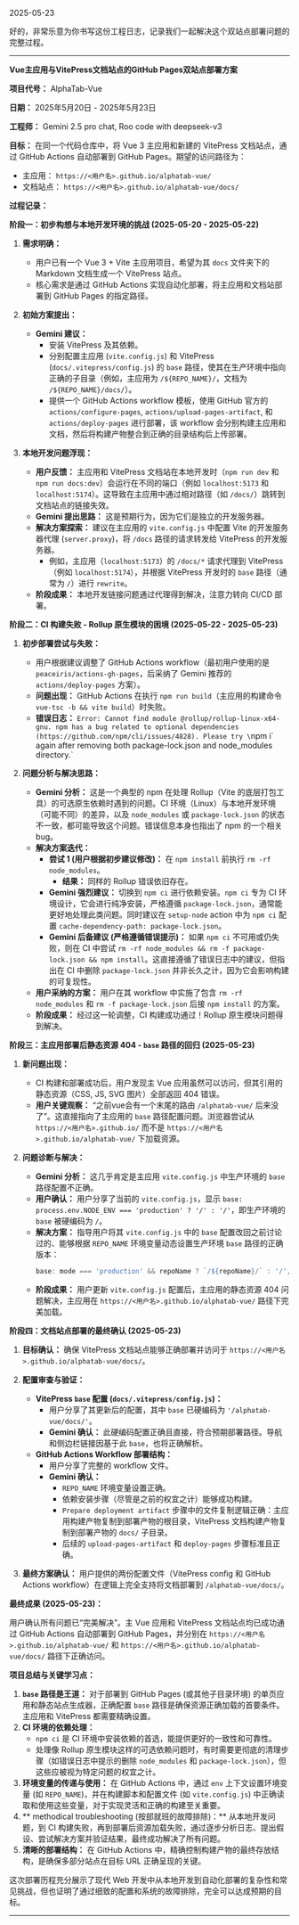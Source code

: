 2025-05-23

好的，非常乐意为你书写这份工程日志，记录我们一起解决这个双站点部署问题的完整过程。

---

**Vue主应用与VitePress文档站点的GitHub Pages双站点部署方案**

**项目代号：** AlphaTab-Vue

**日期：** 2025年5月20日 - 2025年5月23日

**工程师：** Gemini 2.5 pro chat, Roo code with deepseek-v3

**目标：** 在同一个代码仓库中，将 Vue 3 主应用和新建的 VitePress 文档站点，通过 GitHub Actions 自动部署到 GitHub Pages。期望的访问路径为：
* 主应用： `https://<用户名>.github.io/alphatab-vue/`
* 文档站点： `https://<用户名>.github.io/alphatab-vue/docs/`

**过程记录：**

**阶段一：初步构想与本地开发环境的挑战 (2025-05-20 - 2025-05-22)**

1.  **需求明确：**
    * 用户已有一个 Vue 3 + Vite 主应用项目，希望为其 `docs` 文件夹下的 Markdown 文档生成一个 VitePress 站点。
    * 核心需求是通过 GitHub Actions 实现自动化部署，将主应用和文档站部署到 GitHub Pages 的指定路径。

2.  **初始方案提出：**
    * **Gemini 建议：**
        * 安装 VitePress 及其依赖。
        * 分别配置主应用 (`vite.config.js`) 和 VitePress (`docs/.vitepress/config.js`) 的 `base` 路径，使其在生产环境中指向正确的子目录（例如，主应用为 `/${REPO_NAME}/`，文档为 `/${REPO_NAME}/docs/`）。
        * 提供一个 GitHub Actions workflow 模板，使用 GitHub 官方的 `actions/configure-pages`, `actions/upload-pages-artifact`, 和 `actions/deploy-pages` 进行部署，该 workflow 会分别构建主应用和文档，然后将构建产物整合到正确的目录结构后上传部署。

3.  **本地开发问题浮现：**
    * **用户反馈：** 主应用和 VitePress 文档站在本地开发时（`npm run dev` 和 `npm run docs:dev`）会运行在不同的端口（例如 `localhost:5173` 和 `localhost:5174`）。这导致在主应用中通过相对路径（如 `/docs/`）跳转到文档站点的链接失效。
    * **Gemini 提出思路：** 这是预期行为，因为它们是独立的开发服务器。
    * **解决方案探索：** 建议在主应用的 `vite.config.js` 中配置 Vite 的开发服务器代理 (`server.proxy`)，将 `/docs` 路径的请求转发给 VitePress 的开发服务器。
        * 例如，主应用（`localhost:5173`）的 `/docs/*` 请求代理到 VitePress（例如 `localhost:5174`），并根据 VitePress 开发时的 `base` 路径（通常为 `/`）进行 `rewrite`。
    * **阶段成果：** 本地开发链接问题通过代理得到解决，注意力转向 CI/CD 部署。

**阶段二：CI 构建失败 - Rollup 原生模块的困境 (2025-05-22 - 2025-05-23)**

1.  **初步部署尝试与失败：**
    * 用户根据建议调整了 GitHub Actions workflow（最初用户使用的是 `peaceiris/actions-gh-pages`，后采纳了 Gemini 推荐的 `actions/deploy-pages` 方案）。
    * **问题出现：** GitHub Actions 在执行 `npm run build`（主应用的构建命令 `vue-tsc -b && vite build`）时失败。
    * **错误日志：** `Error: Cannot find module @rollup/rollup-linux-x64-gnu. npm has a bug related to optional dependencies (https://github.com/npm/cli/issues/4828). Please try \`npm i\` again after removing both package-lock.json and node_modules directory.`

2.  **问题分析与解决思路：**
    * **Gemini 分析：** 这是一个典型的 npm 在处理 Rollup（Vite 的底层打包工具）的可选原生依赖时遇到的问题。CI 环境（Linux）与本地开发环境（可能不同）的差异，以及 `node_modules` 或 `package-lock.json` 的状态不一致，都可能导致这个问题。错误信息本身也指出了 npm 的一个相关 bug。
    * **解决方案迭代：**
        * **尝试 1 (用户根据初步建议修改)：** 在 `npm install` 前执行 `rm -rf node_modules`。
            * **结果：** 同样的 Rollup 错误依旧存在。
        * **Gemini 强烈建议：** 切换到 `npm ci` 进行依赖安装。`npm ci` 专为 CI 环境设计，它会进行纯净安装，严格遵循 `package-lock.json`，通常能更好地处理此类问题。同时建议在 `setup-node` action 中为 `npm ci` 配置 `cache-dependency-path: package-lock.json`。
        * **Gemini 后备建议 (严格遵循错误提示)：** 如果 `npm ci` 不可用或仍失败，则在 CI 中尝试 `rm -rf node_modules && rm -f package-lock.json && npm install`。这直接遵循了错误日志中的建议，但指出在 CI 中删除 `package-lock.json` 并非长久之计，因为它会影响构建的可复现性。
    * **用户采纳的方案：** 用户在其 workflow 中实施了包含 `rm -rf node_modules` 和 `rm -f package-lock.json` 后接 `npm install` 的方案。
    * **阶段成果：** 经过这一轮调整，CI 构建成功通过！Rollup 原生模块问题得到解决。

**阶段三：主应用部署后静态资源 404 - `base` 路径的回归 (2025-05-23)**

1.  **新问题出现：**
    * CI 构建和部署成功后，用户发现主 Vue 应用虽然可以访问，但其引用的静态资源（CSS, JS, SVG 图片）全部返回 404 错误。
    * **用户关键观察：** “之前vue会有一个末尾的路由 `/alphatab-vue/` 后来没了”。这直接指向了主应用的 `base` 路径配置问题。浏览器尝试从 `https://<用户名>.github.io/` 而不是 `https://<用户名>.github.io/alphatab-vue/` 下加载资源。

2.  **问题诊断与解决：**
    * **Gemini 分析：** 这几乎肯定是主应用 `vite.config.js` 中生产环境的 `base` 路径配置不正确。
    * **用户确认：** 用户分享了当前的 `vite.config.js`，显示 `base: process.env.NODE_ENV === 'production' ? '/' : '/'`，即生产环境的 `base` 被硬编码为 `/`。
    * **解决方案：** 指导用户将其 `vite.config.js` 中的 `base` 配置改回之前讨论过的、能够根据 `REPO_NAME` 环境变量动态设置生产环境 `base` 路径的正确版本：
        ```javascript
        base: mode === 'production' && repoName ? `/${repoName}/` : '/',
        ```
    * **阶段成果：** 用户更新 `vite.config.js` 配置后，主应用的静态资源 404 问题解决，主应用在 `https://<用户名>.github.io/alphatab-vue/` 路径下完美加载。

**阶段四：文档站点部署的最终确认 (2025-05-23)**

1.  **目标确认：** 确保 VitePress 文档站点能够正确部署并访问于 `https://<用户名>.github.io/alphatab-vue/docs/`。

2.  **配置审查与验证：**
    * **VitePress `base` 配置 (`docs/.vitepress/config.js`)：**
        * 用户分享了其更新后的配置，其中 `base` 已硬编码为 `'/alphatab-vue/docs/'`。
        * **Gemini 确认：** 此硬编码配置正确且直接，符合预期部署路径。导航和侧边栏链接因基于此 `base`，也将正确解析。
    * **GitHub Actions Workflow 部署结构：**
        * 用户分享了完整的 workflow 文件。
        * **Gemini 确认：**
            * `REPO_NAME` 环境变量设置正确。
            * 依赖安装步骤（尽管是之前的权宜之计）能够成功构建。
            * `Prepare deployment artifact` 步骤中的文件复制逻辑正确：主应用构建产物复制到部署产物的根目录，VitePress 文档构建产物复制到部署产物的 `docs/` 子目录。
            * 后续的 `upload-pages-artifact` 和 `deploy-pages` 步骤标准且正确。

3.  **最终方案确认：** 用户提供的两份配置文件（VitePress config 和 GitHub Actions workflow）在逻辑上完全支持将文档部署到 `/alphatab-vue/docs/`。

**最终成果 (2025-05-23)：**

用户确认所有问题已“完美解决”。主 Vue 应用和 VitePress 文档站点均已成功通过 GitHub Actions 自动部署到 GitHub Pages，并分别在 `https://<用户名>.github.io/alphatab-vue/` 和 `https://<用户名>.github.io/alphatab-vue/docs/` 路径下正确访问。

**项目总结与关键学习点：**

1.  **`base` 路径是王道：** 对于部署到 GitHub Pages (或其他子目录环境) 的单页应用和静态站点生成器，正确配置 `base` 路径是确保资源正确加载的首要条件。主应用和 VitePress 都需要精确设置。
2.  **CI 环境的依赖处理：**
    * `npm ci` 是 CI 环境中安装依赖的首选，能提供更好的一致性和可靠性。
    * 处理像 Rollup 原生模块这样的可选依赖问题时，有时需要更彻底的清理步骤（如错误日志中提示的删除 `node_modules` 和 `package-lock.json`），但这些应被视为特定问题的权宜之计。
3.  **环境变量的传递与使用：** 在 GitHub Actions 中，通过 `env` 上下文设置环境变量 (如 `REPO_NAME`)，并在构建脚本和配置文件 (如 `vite.config.js`) 中正确读取和使用这些变量，对于实现灵活和正确的构建至关重要。
4.  ** methodical troubleshooting (按部就班的故障排除)：** 从本地开发问题，到 CI 构建失败，再到部署后资源加载失败，通过逐步分析日志、提出假设、尝试解决方案并验证结果，最终成功解决了所有问题。
5.  **清晰的部署结构：** 在 GitHub Actions 中，精确控制构建产物的最终存放结构，是确保多部分站点在目标 URL 正确呈现的关键。

这次部署历程充分展示了现代 Web 开发中从本地开发到自动化部署的复杂性和常见挑战，但也证明了通过细致的配置和系统的故障排除，完全可以达成预期的目标。

---